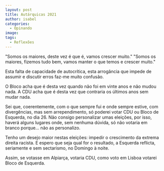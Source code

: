 ```yaml
---
layout: post
title: Autárquicas 2021
author: isabel
categories:
  - Opinando
image:
tags:
  - Reflexões
---
```

"Somos os maiores, deste vez é que é, vamos crescer muito." "Somos os maiores, fizemos tudo bem, vamos manter o que temos e crescer muito."

Esta falta de capacidade de autocr&iacute;tica, esta arrog&acirc;ncia que impede de assumir e discutir erros faz-me muito confus&atilde;o.

O Bloco acha que é desta vez quando n&atilde;o foi em vinte anos e n&atilde;o mudou nada. A CDU acha que é desta vez que contraria os &uacute;ltimos anos sem mudar nada.

Sei que, coerentemente, com o que sempre fui e onde sempre estive, com diverg&ecirc;ncias, mas sem arrependimento, s&oacute; poderei votar CDU ou Bloco de Esquerda, no dia 26. N&atilde;o consigo personalizar umas elei&ccedil;&otilde;es, por isso, haver&aacute; alguns lugares onde, sem nenhuma d&uacute;vida, s&oacute; n&atilde;o votaria em branco porque… n&atilde;o as personalizo.

Tenho um desejo maior nestas elei&ccedil;&otilde;es: impedir o crescimento da extrema direita racista. E espero que seja qual for o resultado, a Esquerda reflicta, seriamente e sem sectarismo, no Domingo &agrave; noite.

Assim, se votasse em Alpiar&ccedil;a, votaria CDU, como voto em Lisboa votarei Bloco de Esquerda.
